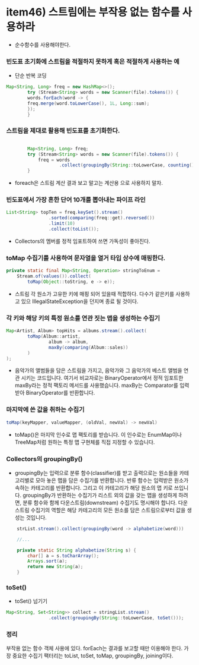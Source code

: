 # item46) 스트림에는 부작용 없는 함수를 사용하라
- 순수함수를 사용해야한다.

### 빈도표 초기화에 스트림을 적절하지 못하게 혹은 적절하게 사용하는 예
- 단순 반복 코딩
```java
Map<String, Long> freq = new HashMap<>();
        try (Stream<String> words = new Scanner(file).tokens()) {
        words.forEach(word -> {
        freq.merge(word.toLowerCase(), 1L, Long::sum);
        });
        }
```

### 스트림을 제대로 활용해 빈도표를 초기화한다.
```java

        Map<String, Long> freq;
        try (Stream<String> words = new Scanner(file).tokens()) {
            freq = words
                    .collect(groupingBy(String::toLowerCase, counting()));
        }
```

- foreach은 스트림 계산 결과 보고 말고는 계산용 으로 사용하지 말자.

### 빈도표에서 가장 흔한 단어 10개를 뽑아내는 파이프 라인
```java
List<String> topTen = freq.keySet().stream()
                .sorted(comparing(freq::get).reversed())
                .limit(10)
                .collect(toList());
```
- Collectors의 멤버를 정적 임포트하여 쓰면 가독성이 좋아진다.


### toMap 수집기를 사용하여 문자열을 열거 타입 상수에 매핑한다.
```java
private static final Map<String, Operation> stringToEnum =
    Stream.of(values()).collect(
        toMap(Object::toString, e -> e));
```
- 스트림 각 원소가 고유한 키에 매핑 되어 있을때 적합하다. 다수가 같은키를 사용하고 있으 IllegalStateException을 던지며 종료 될 것이다.

### 각 키와 해당 키의 특정 원소를 연관 짓는 맵을 생성하는 수집기
```java
Map<Artist, Album> topHits = albums.stream().collect(
        toMap(Album::artist,
                album -> album,
                maxBy(comparing(Album::sales))
        )
);
```

- 음악가의 앨범들을 담은 스트림을 가지고, 음악가와 그 음악가의 베스트 앨범을 연관 시키는 코드입니다. 여기서 비교자로는 BinaryOperator에서 정적 임포트한 maxBy라는 정적 팩토리 메서드를 사용했습니다. maxBy는 Comparator<T>를 입력받아 BinaryOperator<T>를 반환합니다.

### 마지막에 쓴 값을 취하는 수집기
```java
toMap(keyMapper, valueMapper, (oldVal, newVal) -> newVal)
```

-  toMap()은 마지막 인수로 맵 팩토리를 받습니다. 이 인수로는 EnumMap이나 TreeMap처럼 원하는 특정 맵 구현체를 직접 지정할 수 있습니다.

### Collectors의 groupingBy()
- groupingBy는 입력으로 분류 함수(classifier)를 받고 출력으로는 원소들을 카테고리별로 모아 놓은 맵을 담은 수집기를 반환합니다. 반류 함수는 입력받은 원소가 속하는 카테고리를 반환합니다. 그리고 이 카테고리가 해당 원소의 맵 키로 쓰입니다.
  groupingBy가 반환하는 수집기가 리스트 외의 값을 갖는 맵을 생성하게 하려면, 분류 함수와 함께 다운스트림(downstream) 수집기도 명시해야 합니다. 다운 스트림 수집기의 역할은 해당 카테고리의 모든 원소를 담은 스트림으로부터 값을 생성는 것입니다.
```java
    strList.stream().collect(groupingBy(word -> alphabetize(word)))

    //...

    private static String alphabetize(String s) {
        char[] a = s.toCharArray();
        Arrays.sort(a);
        return new String(a);
    }
```

### toSet()
- toSet() 넘기기
```java
Map<String, Set<String>> collect = stringList.stream()
                .collect(groupingBy(String::toLowerCase, toSet()));
```

### 정리
부작용 없는 함수 객체 사용에 있다. forEach는 결과를 보고할 때만 이용해야 한다.
가장 중요한 수집기 팩터리는 toList, toSet, toMap, groupingBy, joining이다. 